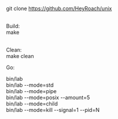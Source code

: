 git clone https://github.com/HeyRoach/unix<br><br>

Build:<br>
 make<br><br>

Clean:<br>
  make clean<br>

Go: <br>

bin/lab<br>
bin/lab --mode=std<br>
bin/lab --mode=pipe<br>
bin/lab --mode=posix --amount=5<br>
bin/lab --mode=child<br>
bin/lab --mode=kill --signal=1 --pid=N<br><br>
